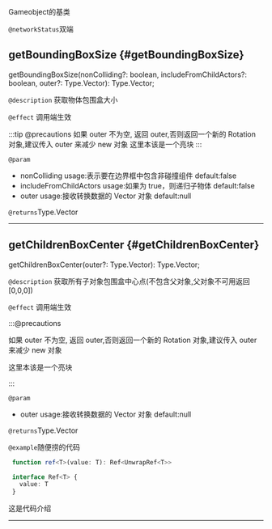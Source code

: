 
Gameobject的基类

`@networkStatus`双端

## getBoundingBoxSize {#getBoundingBoxSize}
getBoundingBoxSize(nonColliding?: boolean, includeFromChildActors?: boolean, outer?: Type.Vector): Type.Vector;

`@description` 
获取物体包围盒大小

`@effect` 
调用端生效

:::tip @precautions
如果 outer 不为空, 返回 outer,否则返回一个新的 Rotation 对象,建议传入 outer 来减少 new 对象
这里本该是一个亮块
:::

`@param`
- nonColliding usage:表示要在边界框中包含非碰撞组件 default:false
- includeFromChildActors usage:如果为 true，则递归子物体 default:false
- outer usage:接收转换数据的 Vector 对象 default:null

`@returns`Type.Vector

---

## getChildrenBoxCenter {#getChildrenBoxCenter}
getChildrenBoxCenter(outer?: Type.Vector): Type.Vector;

`@description` 获取所有子对象包围盒中心点(不包含父对象,父对象不可用返回[0,0,0])

`@effect` 调用端生效

:::@precautions

如果 outer 不为空, 返回 outer,否则返回一个新的 Rotation 对象,建议传入 outer 来减少 new 对象

这里本该是一个亮块

:::

`@param`
- outer usage:接收转换数据的 Vector 对象 default:null

`@returns`Type.Vector

 `@example`随便捞的代码
 ```ts
  function ref<T>(value: T): Ref<UnwrapRef<T>>

  interface Ref<T> {
    value: T
  }
  ```
这是代码介绍

---
